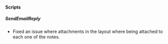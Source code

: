 
#### Scripts
##### SendEmailReply
- Fixed an issue where attachments in the layout where being attached to each one of the notes. 
